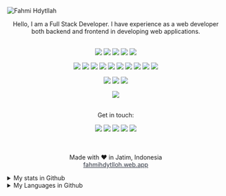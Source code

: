 ![Fahmi Hdytllah](https://cardivo.vercel.app/api?name=Fahmi%20Hdytllah&description=Hi,%20i%27m%20a%20Full-Stack%20Web%20Developer%20and%20i%27m%2017%20y.o.%20Nice%20to%20meet%20you%20%F0%9F%91%8B&image=https://i.ibb.co/9VRCKML/1643300046374.jpg=4&backgroundColor=%23ecf0f1&instagram=fahmihdytllah&github=fahmihdytllah&twitter=fahmicog&pattern=leaf&colorPattern=%23eaeaea)

<div align="center">
  Hello, I am a Full Stack Developer. I have experience as a web developer both backend and frontend in developing web applications.<br><br>
  
<code><img src="https://img.shields.io/badge/-Laravel-black?style=flat-square&logo=Laravel" /></code>
<code><img src="https://img.shields.io/badge/-Express.Js-black?style=flat-square&logo=Express" /></code>
<code><img src="https://img.shields.io/badge/-JQuery-black?style=flat-square&logo=Jquery" /></code>
<code><img src="https://img.shields.io/badge/-Socket.Io-black?style=flat-square&logo=socket.io" /></code>
<code><img src="https://img.shields.io/badge/-Django-black?style=flat-square&logo=django" /></code>

<code><img src="https://img.shields.io/badge/-PHP-black?style=flat-square&logo=Php" /></code>
<code><img src="https://img.shields.io/badge/-Python-black?style=flat-square&logo=python" /></code>
<code><img src="https://img.shields.io/badge/-JavaScript-black?style=flat-square&logo=javascript" /></code>
<code><img src="https://img.shields.io/badge/-Node.js-black?style=flat-square&logo=Node.js" /></code>
<code><img src="https://img.shields.io/badge/-Java-black?style=flat-square&logo=java" /></code>
<code><img src="https://img.shields.io/badge/-MongoDB-black?style=flat-square&logo=mongoDB" /></code>
<code><img src="https://img.shields.io/badge/-MySQL-black?style=flat-square&logo=mysql" /></code>
<code><img src="https://img.shields.io/badge/-HTML5-black?style=flat-square&logo=html5&logoColor=e34f26" /></code>
<code><img src="https://img.shields.io/badge/-CSS3-black?style=flat-square&logo=css3&logoColor=1572b6" /></code>
<code><img src="https://img.shields.io/badge/-EJS-black?style=flat-square&logo=ejs" /></code>

<code><img src="https://img.shields.io/badge/-GIT-black?style=flat-square&logo=git" /></code>
<code><img src="https://img.shields.io/badge/-NPM-black?style=flat-square&logo=npm" /></code>
<code><img src="https://img.shields.io/badge/-Firebase-black?style=flat-square&logo=firebase" /></code>


 <img src="https://komarev.com/ghpvc/?username=fahmihdytllah" />
 <br><br>

  Get in touch:<br>
  
<a href="https://wa.me/6283129621297?text=Hii" target="blank"><img src="https://img.shields.io/badge/Whatsapp-30302f?style=social&logo=whatsapp" /></a>
<a href="https://www.instagram.com/fahmihdytllah/" target="blank"><img src="https://img.shields.io/badge/Instagram-30302f?style=social&logo=instagram" /></a>
<a href="https://www.facebook.com/fahmicoeg" target="blank"><img src="https://img.shields.io/badge/Facebook-30302f?style=social&logo=facebook" /></a>
<a href="https://www.twitter.com/fahmicog" target="blank"><img src="https://img.shields.io/badge/Twitter-30302f?style=social&logo=twitter" /></a>
<a href="https://www.youtube.com/c/JagoCode" target="blank"><img src="https://img.shields.io/badge/Youtube-30302f?style=social&logo=youtube" /></a>
<br><br><br>

  Made with ♥ in Jatim, Indonesia
  <br>
  <a href="https://fahmihdytlloh.web.app" style="color: #2E3440;">fahmihdytlloh.web.app</a>
</div>


<details>
  <summary>My stats in Github</summary>
  <img src="https://github-readme-stats.vercel.app/api?username=fahmihdytllah&count_private=true&show_icons=true&theme=tokyonight"/>
  <img src="https://github-profile-trophy.vercel.app/?username=fahmihdytllah">
</details>

<details>
  <summary>My Languages in Github</summary>
  <img src="https://github-readme-stats.vercel.app/api/top-langs/?username=fahmihdytllah&theme=tokyonight" />
</details>
